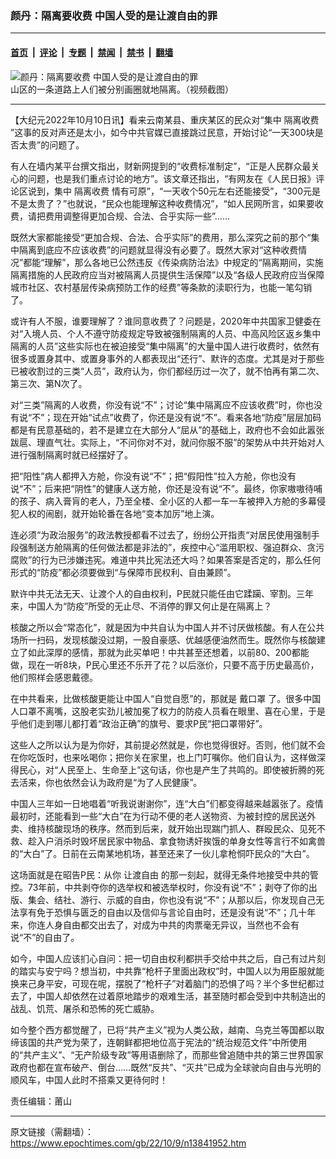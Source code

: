 ### 颜丹：隔离要收费 中国人受的是让渡自由的罪

---

#### [首页](../../../..?n13841952) &nbsp;|&nbsp; [评论](../../../../../epoch-comment?n13841952) &nbsp;|&nbsp; [专题](../../../../../epoch-special?n13841952) &nbsp;|&nbsp; [禁闻](../../../../../epoch-news?n13841952) &nbsp;|&nbsp; [禁书](../../../../../books?n13841952) &nbsp;|&nbsp; [翻墙](https://github.com/gfw-breaker/nogfw/blob/master/README.md?n13841952)


<div><img alt="颜丹：隔离要收费 中国人受的是让渡自由的罪" class="attachment-djy_600_400 size-djy_600_400 wp-post-image" src="https://i.epochtimes.com/assets/uploads/2022/10/id13837516-809d6803e727700e9db2d7dba55cd6e0-600x400.jpg"/>
<div class="caption">
 山区的一条道路上人们被分别画圈就地隔离。（视频截图）
</div></div><hr/><div class="post_content" id="artbody" itemprop="articleBody">
 <!-- article content begin -->
 <p>
  【大纪元2022年10月10日讯】看来云南某县、重庆某区的民众对“集中
  <ok href="https://www.epochtimes.com/gb/tag/%E9%9A%94%E7%A6%BB%E6%94%B6%E8%B4%B9.html">
   隔离收费
  </ok>
  ”这事的反对声还是太小，如今中共官媒已直接跳过民意，开始讨论“一天300块是否太贵”的问题了。
 </p>
 <p>
  有人在墙内某平台撰文指出，财新网提到的“收费标准制定”，“正是人民群众最关心的问题，也是我们重点讨论的地方”。该文章还指出，“有网友在《人民日报》评论区说到，集中
  <ok href="https://www.epochtimes.com/gb/tag/%E9%9A%94%E7%A6%BB%E6%94%B6%E8%B4%B9.html">
   隔离收费
  </ok>
  情有可原”，“一天收个50元左右还能接受”，“300元是不是太贵了？”也就说，“民众也能理解这种收费情况”，“如人民网所言，如果要收费，请把费用调整得更加合规、合法、合乎实际一些”……
 </p>
 <p>
  既然大家都能接受“更加合规、合法、合乎实际”的费用，那么深究之前的那个“集中隔离到底应不应该收费”的问题就显得没有必要了。既然大家对“这种收费情况”都能“理解”，那么各地已公然违反《传染病防治法》中规定的“隔离期间，实施隔离措施的人民政府应当对被隔离人员提供生活保障”以及“各级人民政府应当保障城市社区、农村基层传染病预防工作的经费”等条款的渎职行为，也能一笔勾销了。
 </p>
 <p>
  或许有人不服，谁要理解了？谁同意收费了？问题是，2020年中共国家卫健委在对“入境人员、个人不遵守防疫规定导致被强制隔离的人员、中高风险区返乡集中隔离的人员”这些实际也在被迫接受“集中隔离”的大量中国人进行收费时，依然有很多或置身其中、或置身事外的人都表现出“还行”、默许的态度。尤其是对于那些已被收割过的三类“人员”，政府认为，你们都经历过一次了，就不怕再有第二次、第三次、第N次了。
 </p>
 <p>
  对“三类”隔离的人收费，你没有说“不”；讨论“集中隔离应不应该收费”时，你也没有说“不”；现在开始“试点”收费了，你还是没有说“不”。看来各地“防疫”层层加码都是有民意基础的，若不是建立在大部分人“屈从”的基础上，政府也不会如此嚣张跋扈、理直气壮。实际上，“不问你对不对，就问你服不服”的架势从中共开始对人进行强制隔离时就已经摆好了。
 </p>
 <p>
  把“阳性”病人都押入方舱，你没有说“不”；把“假阳性”拉入方舱，你也没有说“不”；后来把“阴性”的健康人送方舱，你还是没有说“不”。最终，你家嗷嗷待哺的孩子、病入膏肓的老人，乃至全楼、全小区的人都一车一车被押入方舱的多幕侵犯人权的闹剧，就开始轮番在各地“变本加厉”地上演。
 </p>
 <p>
  连必须“为政治服务”的政法教授都看不过去了，纷纷公开指责“对居民使用强制手段强制送方舱隔离的任何做法都是非法的”，疾控中心“滥用职权、强迫群众、贪污腐败”的行为已涉嫌违宪。难道中共比宪法还大吗？如果答案是否定的，那么任何形式的“防疫”都必须要做到“与保障市民权利、自由兼顾”。
 </p>
 <p>
  默许中共无法无天、让渡个人的自由权利，P民就只能任由它蹂躏、宰割。三年来，中国人为“防疫”所受的无止尽、不消停的罪又何止是在隔离上？
 </p>
 <p>
  核酸之所以会“常态化”，就是因为中共自认为中国人并不讨厌做核酸。有人在公共场所一扫码，发现核酸没过期，一股自豪感、优越感便油然而生。既然你与核酸建立了如此深厚的感情，那就为此买单吧！中共甚至还想着，以前80、200都能做，现在一听8块，P民心里还不乐开了花？以后涨价，只要不高于历史最高价，他们照样会感恩戴德。
 </p>
 <p>
  在中共看来，比做核酸更能让中国人“自觉自愿”的，那就是
  <ok href="https://www.epochtimes.com/gb/tag/%E6%88%B4%E5%8F%A3%E7%BD%A9.html">
   戴口罩
  </ok>
  了。很多中国人口罩不离嘴，这股老实劲儿被加冕了权力的防疫人员看在眼里、喜在心里，于是乎他们走到哪儿都打着“政治正确”的旗号、要求P民“把口罩带好”。
 </p>
 <p>
  这些人之所以认为是为你好，其前提必然就是，你也觉得很好。否则，他们就不会在你吃饭时，也来吆喝你；把你关在家里，也上门叮嘱你。他们自认为，这样做深得民心，对“人民至上、生命至上”这句话，你也是产生了共鸣的。即使被折腾的死去活来，你也依然会认为政府是“为了人民健康”。
 </p>
 <p>
  中国人三年如一日地唱着“听我说谢谢你”，连“大白”们都变得越来越嚣张了。疫情最初时，还能看到一些“大白”在为行动不便的老人送物资、为被封控的居民送外卖、维持核酸现场的秩序。然而到后来，就开始出现踹门抓人、群殴民众、见死不救、趁入户消杀时毁坏居民家中物品、拿食物诱奸挨饿的单身女性等言行不如禽兽的“大白”了。日前在云南某地机场，甚至还来了一伙儿拿枪恫吓民众的“大白”。
 </p>
 <p>
  这场面就是在昭告P民：从你
  <ok href="https://www.epochtimes.com/gb/tag/%E8%AE%A9%E6%B8%A1%E8%87%AA%E7%94%B1.html">
   让渡自由
  </ok>
  的那一刻起，就得无条件地接受中共的管控。73年前，中共剥夺你的选举权和被选举权时，你没有说“不”；剥夺了你的出版、集会、结社、游行、示威的自由，你也没有说“不”；从那以后，你发现自己无法享有免于恐惧与匮乏的自由以及信仰与言论自由时，还是没有说“不”；几十年来，你连人身自由都交出去了，对成为中共的肉票毫无异议，当然也不会有说“不”的自由了。
 </p>
 <p>
  如今，中国人应该扪心自问：把一切自由权利都拱手交给中共之后，自己有过片刻的踏实与安宁吗？想当初，中共靠“枪杆子里面出政权”时，中国人以为用臣服就能换来己身平安，可现在呢，摆脱了“枪杆子”对着脑门的恐惧了吗？半个多世纪都过去了，中国人却依然在过着原地踏步的艰难生活，甚至随时都会受到中共制造出的战乱、饥荒、屠杀和恐怖的死亡威胁。
 </p>
 <p>
  如今整个西方都觉醒了，已将“共产主义”视为人类公敌，越南、乌克兰等国都以取缔该国的共产党为荣了，连朝鲜都把地位高于宪法的“统治规范文件”中所使用的“共产主义”、“无产阶级专政”等用语删除了，而那些曾追随中共的第三世界国家政府也都在宣布破产、倒台……既然“反共”、“灭共”已成为全球驶向自由与光明的顺风车，中国人此时不搭乘又更待何时！
 </p>
 <p>
  责任编辑：莆山
 </p>
 <!-- article content end -->
 <div id="below_article_ad">
 </div>
</div>


---

原文链接（需翻墙）：https://www.epochtimes.com/gb/22/10/9/n13841952.htm